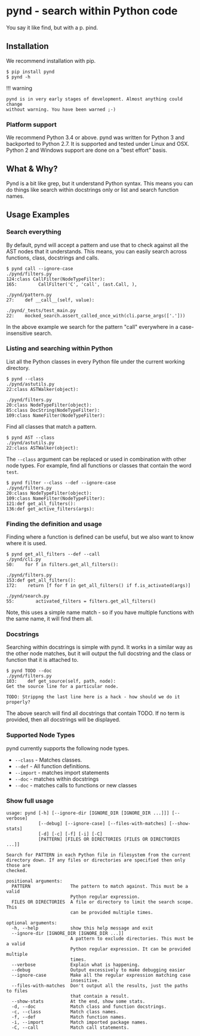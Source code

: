 # pynd - search within Python code

You say it like find, but with a p. pind.

## Installation

We recommend installation with pip.

```text
$ pip install pynd
$ pynd -h
```

!!! warning

    pynd is in very early stages of development. Almost anything could change
    without warning. You have been warned ;-)

### Platform support

We recommend Python 3.4 or above. pynd was written for Python 3 and backported
to Python 2.7. It is supported and tested under Linux and OSX. Python 2 and
Windows support are done on a "best effort" basis.

## What & Why?

Pynd is a bit like grep, but it understand Python syntax. This means you can
do things like search within docstrings only or list and search function names.


## Usage Examples

### Search everything

By default, pynd will accept a pattern and use that to check against all the
AST nodes that it understands. This means, you can easily search across 
functions, class, docstrings and calls.

```
$ pynd call --ignore-case
./pynd/filters.py
124:class CallFilter(NodeTypeFilter):
165:        CallFilter('C', 'call', (ast.Call, ),

./pynd/pattern.py
27:    def __call__(self, value):

./pynd/_tests/test_main.py
22:    mocked_search.assert_called_once_with(cli.parse_args(['.']))
```

In the above example we search for the pattern "call" everywhere in a 
case-insensitive search.

### Listing and searching within Python

List all the Python classes in every Python file under the current working
directory.

```text
$ pynd --class
./pynd/astutils.py
22:class ASTWalker(object):

./pynd/filters.py
20:class NodeTypeFilter(object):
85:class DocString(NodeTypeFilter):
109:class NameFilter(NodeTypeFilter):
```

Find all classes that match a pattern.

```text
$ pynd AST --class
./pynd/astutils.py
22:class ASTWalker(object):
```

The `--class` argument can be replaced or used in combination with other node
types. For example, find all functions or classes that contain the word `test`.

```text
$ pynd filter --class --def --ignore-case
./pynd/filters.py
20:class NodeTypeFilter(object):
109:class NameFilter(NodeTypeFilter):
121:def get_all_filters():
136:def get_active_filters(args):
```

### Finding the definition and usage

Finding where a function is defined can be useful, but we also want to know
where it is used.

```text
$ pynd get_all_filters --def --call
./pynd/cli.py
50:    for f in filters.get_all_filters():

./pynd/filters.py
153:def get_all_filters():
172:    return [f for f in get_all_filters() if f.is_activated(args)]

./pynd/search.py
55:        activated_filters = filters.get_all_filters()

```

Note, this uses a simple name match - so if you have multiple functions with
the same name, it will find them all.


### Docstrings

Searching within docstrings is simple with pynd. It works in a similar way
as the other node matches, but it will output the full docstring and the 
class or function that it is attached to.

```text
$ pynd TODO --doc
./pynd/filters.py
103:    def get_source(self, path, node):
Get the source line for a particular node.

TODO: Strippng the last line here is a hack - how should we do it
properly?
```

The above search will find all docstrings that contain TODO. If no term is 
provided, then all docstrings will be displayed.

### Supported Node Types

pynd currently supports the following node types.

* `--class` - Matches classes.
* `--def` - All function definitions.
* `--import` - matches import statements
* `--doc` - matches within docstrings
* `--doc` - matches calls to functions or new classes

### Show full usage

```text
usage: pynd [-h] [--ignore-dir [IGNORE_DIR [IGNORE_DIR ...]]] [--verbose]
            [--debug] [--ignore-case] [--files-with-matches] [--show-stats]
            [-d] [-c] [-f] [-i] [-C]
            [PATTERN] [FILES OR DIRECTORIES [FILES OR DIRECTORIES ...]]

Search for PATTERN in each Python file in filesystem from the current
directory down. If any files or directories are specified then only those are
checked.

positional arguments:
  PATTERN               The pattern to match against. This must be a valid
                        Python regular expression.
  FILES OR DIRECTORIES  A file or directory to limit the search scope. This
                        can be provided multiple times.

optional arguments:
  -h, --help            show this help message and exit
  --ignore-dir [IGNORE_DIR [IGNORE_DIR ...]]
                        A pattern to exclude directories. This must be a valid
                        Python regular expression. It can be provided multiple
                        times.
  --verbose             Explain what is happening.
  --debug               Output excessively to make debugging easier
  --ignore-case         Make all the regular expression matching case
                        insesitive.
  --files-with-matches  Don't output all the results, just the paths to files
                        that contain a result.
  --show-stats          At the end, show some stats.
  -d, --doc             Match class and function docstrings.
  -c, --class           Match class names.
  -f, --def             Match function names.
  -i, --import          Match imported package names.
  -C, --call            Match call statements.
```
